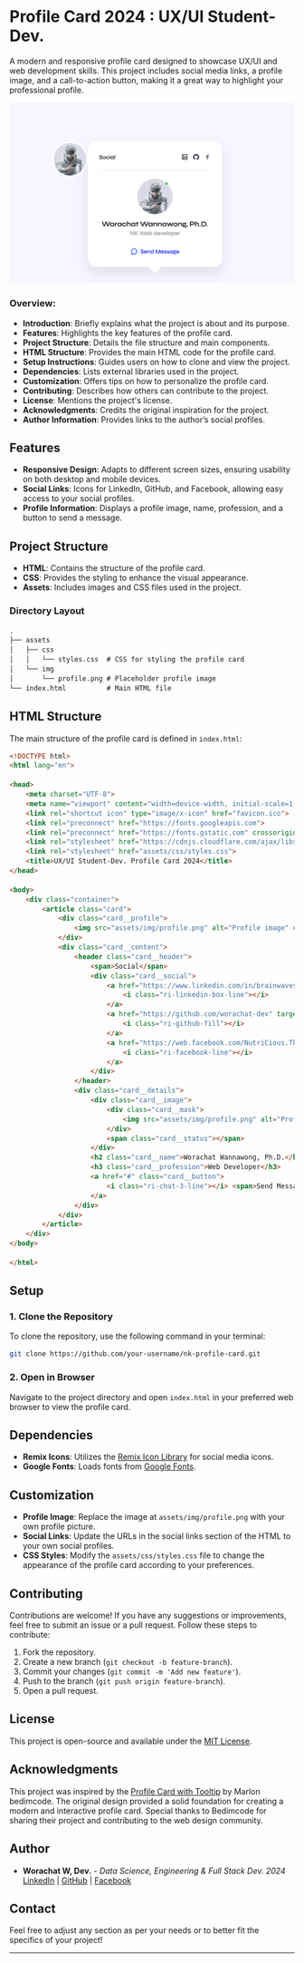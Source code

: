 # Profile Card 2024 : UX/UI Student-Dev. 

A modern and responsive profile card designed to showcase UX/UI and web development skills. This project includes social media links, a profile image, and a call-to-action button, making it a great way to highlight your professional profile.

![Profile Card](assets/img/Screenshot.png)

### Overview:

- **Introduction**: Briefly explains what the project is about and its purpose.
- **Features**: Highlights the key features of the profile card.
- **Project Structure**: Details the file structure and main components.
- **HTML Structure**: Provides the main HTML code for the profile card.
- **Setup Instructions**: Guides users on how to clone and view the project.
- **Dependencies**: Lists external libraries used in the project.
- **Customization**: Offers tips on how to personalize the profile card.
- **Contributing**: Describes how others can contribute to the project.
- **License**: Mentions the project's license.
- **Acknowledgments**: Credits the original inspiration for the project.
- **Author Information**: Provides links to the author’s social profiles.
  
## Features

- **Responsive Design**: Adapts to different screen sizes, ensuring usability on both desktop and mobile devices.
- **Social Links**: Icons for LinkedIn, GitHub, and Facebook, allowing easy access to your social profiles.
- **Profile Information**: Displays a profile image, name, profession, and a button to send a message.

## Project Structure

- **HTML**: Contains the structure of the profile card.
- **CSS**: Provides the styling to enhance the visual appearance.
- **Assets**: Includes images and CSS files used in the project.

### Directory Layout

```markdown
.
├── assets
│   ├── css
│   │   └── styles.css  # CSS for styling the profile card
│   └── img
│       └── profile.png # Placeholder profile image
└── index.html          # Main HTML file
```

## HTML Structure

The main structure of the profile card is defined in `index.html`:

```html
<!DOCTYPE html>
<html lang="en">

<head>
    <meta charset="UTF-8">
    <meta name="viewport" content="width=device-width, initial-scale=1.0">
    <link rel="shortcut icon" type="image/x-icon" href="favicon.ico">
    <link rel="preconnect" href="https://fonts.googleapis.com">
    <link rel="preconnect" href="https://fonts.gstatic.com" crossorigin>
    <link rel="stylesheet" href="https://cdnjs.cloudflare.com/ajax/libs/remixicon/4.0.1/remixicon.css">
    <link rel="stylesheet" href="assets/css/styles.css">
    <title>UX/UI Student-Dev. Profile Card 2024</title>
</head>

<body>
    <div class="container">
        <article class="card">
            <div class="card__profile">
                <img src="assets/img/profile.png" alt="Profile image" class="card__profile-img">
            </div>
            <div class="card__content">
                <header class="card__header">
                    <span>Social</span>
                    <div class="card__social">
                        <a href="https://www.linkedin.com/in/brainwaves-your-ai-playground-82155961/" target="_blank">
                            <i class="ri-linkedin-box-line"></i>
                        </a>
                        <a href="https://github.com/worachat-dev" target="_blank">
                            <i class="ri-github-fill"></i>
                        </a>
                        <a href="https://web.facebook.com/NutriCious.Thailand" target="_blank">
                            <i class="ri-facebook-line"></i>
                        </a>
                    </div>
                </header>
                <div class="card__details">
                    <div class="card__image">
                        <div class="card__mask">
                            <img src="assets/img/profile.png" alt="Profile image" class="card__img">
                        </div>
                        <span class="card__status"></span>
                    </div>
                    <h2 class="card__name">Worachat Wannawong, Ph.D.</h2>
                    <h3 class="card__profession">Web Developer</h3>
                    <a href="#" class="card__button">
                        <i class="ri-chat-3-line"></i> <span>Send Message</span>
                    </a>
                </div>
            </div>
        </article>
    </div>
</body>

</html>
```

## Setup

### 1. Clone the Repository

To clone the repository, use the following command in your terminal:

```bash
git clone https://github.com/your-username/nk-profile-card.git
```

### 2. Open in Browser

Navigate to the project directory and open `index.html` in your preferred web browser to view the profile card.

## Dependencies

- **Remix Icons**: Utilizes the [Remix Icon Library](https://remixicon.com/) for social media icons.
- **Google Fonts**: Loads fonts from [Google Fonts](https://fonts.google.com/).

## Customization

- **Profile Image**: Replace the image at `assets/img/profile.png` with your own profile picture.
- **Social Links**: Update the URLs in the social links section of the HTML to your own social profiles.
- **CSS Styles**: Modify the `assets/css/styles.css` file to change the appearance of the profile card according to your preferences.

## Contributing

Contributions are welcome! If you have any suggestions or improvements, feel free to submit an issue or a pull request. Follow these steps to contribute:

1. Fork the repository.
2. Create a new branch (`git checkout -b feature-branch`).
3. Commit your changes (`git commit -m 'Add new feature'`).
4. Push to the branch (`git push origin feature-branch`).
5. Open a pull request.

## License

This project is open-source and available under the [MIT License](LICENSE).

## Acknowledgments

This project was inspired by the [Profile Card with Tooltip](https://github.com/bedimcode/profile-card-with-tooltip) by Marlon bedimcode. The original design provided a solid foundation for creating a modern and interactive profile card. Special thanks to Bedimcode for sharing their project and contributing to the web design community.

## Author

- **Worachat W, Dev.** - *Data Science, Engineering & Full Stack Dev. 2024* 
[LinkedIn](https://www.linkedin.com/in/brainwaves-your-ai-playground-82155961/) | [GitHub](https://github.com/worachat-dev) | [Facebook](https://web.facebook.com/NutriCious.Thailand)


## Contact

Feel free to adjust any section as per your needs or to better fit the specifics of your project!

---
